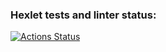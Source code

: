 ### Hexlet tests and linter status:
[![Actions Status](https://github.com/vitaly-bv/python-django-developer-project-52/workflows/hexlet-check/badge.svg)](https://github.com/vitaly-bv/python-django-developer-project-52/actions)